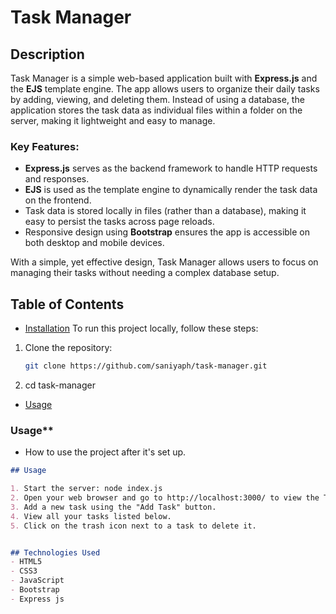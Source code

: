 # Task Manager

## Description
Task Manager is a simple web-based application built with **Express.js** and the **EJS** template engine. The app allows users to organize their daily tasks by adding, viewing, and deleting them. Instead of using a database, the application stores the task data as individual files within a folder on the server, making it lightweight and easy to manage.

### Key Features:
- **Express.js** serves as the backend framework to handle HTTP requests and responses.
- **EJS** is used as the template engine to dynamically render the task data on the frontend.
- Task data is stored locally in files (rather than a database), making it easy to persist the tasks across page reloads.
- Responsive design using **Bootstrap** ensures the app is accessible on both desktop and mobile devices.

With a simple, yet effective design, Task Manager allows users to focus on managing their tasks without needing a complex database setup.
## Table of Contents
- [Installation](#installation)
To run this project locally, follow these steps:
1. Clone the repository:
   ```bash
   git clone https://github.com/saniyaph/task-manager.git
2. cd task-manager
- [Usage](#usage)



###  Usage**
- How to use the project after it's set up.

```markdown
## Usage

1. Start the server: node index.js
2. Open your web browser and go to http://localhost:3000/ to view the Task Manager application.
3. Add a new task using the "Add Task" button.
4. View all your tasks listed below.
5. Click on the trash icon next to a task to delete it.


## Technologies Used
- HTML5
- CSS3
- JavaScript
- Bootstrap
- Express js




